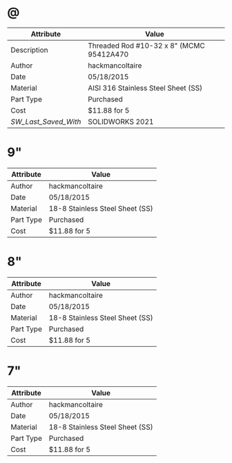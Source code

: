 # @
| Attribute | Value |
| ---  | ---     |
| Description | Threaded Rod #10-32 x 8&quot; (MCMC 95412A470 |
| Author | hackmancoltaire |
| Date | 05/18/2015 |
| Material | AISI 316 Stainless Steel Sheet (SS) |
| Part Type | Purchased |
| Cost | $11.88 for 5 |
| _SW_Last_Saved_With_ | SOLIDWORKS 2021 |
# 9&quot;
| Attribute | Value |
| ---  | ---     |
| Author | hackmancoltaire |
| Date | 05/18/2015 |
| Material | 18-8 Stainless Steel Sheet (SS) |
| Part Type | Purchased |
| Cost | $11.88 for 5 |
# 8&quot;
| Attribute | Value |
| ---  | ---     |
| Author | hackmancoltaire |
| Date | 05/18/2015 |
| Material | 18-8 Stainless Steel Sheet (SS) |
| Part Type | Purchased |
| Cost | $11.88 for 5 |
# 7&quot;
| Attribute | Value |
| ---  | ---     |
| Author | hackmancoltaire |
| Date | 05/18/2015 |
| Material | 18-8 Stainless Steel Sheet (SS) |
| Part Type | Purchased |
| Cost | $11.88 for 5 |
